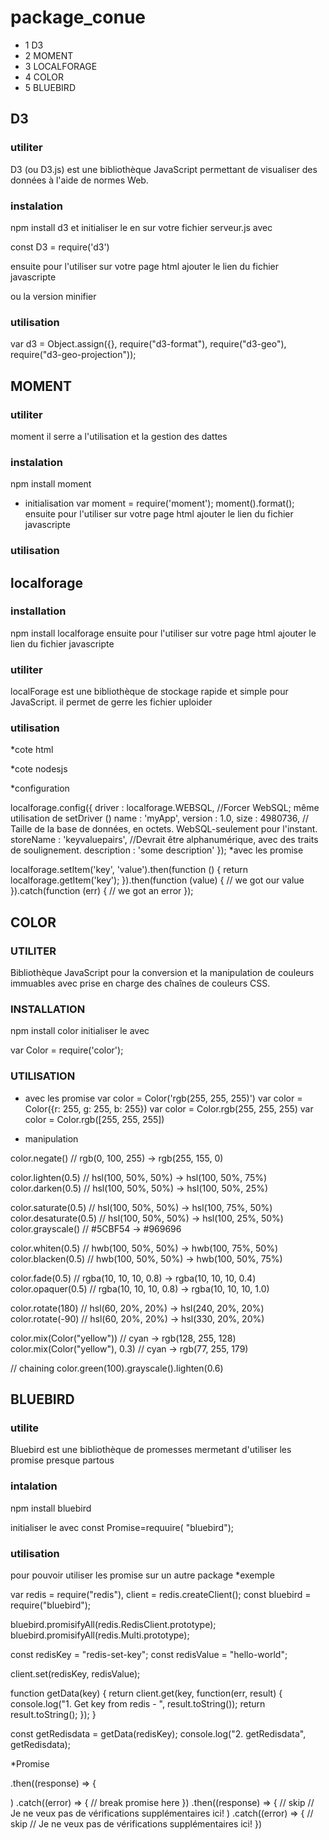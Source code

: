 # package_conue


* 1 D3
* 2 MOMENT
* 3 LOCALFORAGE
* 4 COLOR
* 5 BLUEBIRD 

## D3
### utiliter

D3 (ou D3.js) est une bibliothèque JavaScript permettant de visualiser des données à l'aide de normes Web. 

### instalation

npm install d3
et initialiser le en sur votre fichier serveur.js avec 

const D3 = require('d3')

ensuite pour l'utiliser sur votre page html ajouter le lien du fichier javascripte
<script src="https://d3js.org/d3.v5.js"></script>
ou la version minifier
<script src="https://d3js.org/d3-selection.v1.js"></script>

### utilisation

var d3 = Object.assign({}, require("d3-format"), require("d3-geo"), require("d3-geo-projection"));

## MOMENT

###  utiliter

moment il serre a l'utilisation et  la gestion des dattes

### instalation

npm install moment
* initialisation 
var moment = require('moment');
moment().format();
ensuite pour l'utiliser sur votre page html ajouter le lien du fichier javascripte
<script src="moment.js"></script>

### utilisation

<script>
    moment().format("LLLL"); // 'Friday, June 24, 2016 1:42 AM'
</script>

## localforage

### installation 
 npm install localforage
 ensuite pour l'utiliser sur votre page html ajouter le lien du fichier javascripte
 <script src="localforage/dist/localforage.js"></script>
 
### utiliter

localForage est une bibliothèque de stockage rapide et simple pour JavaScript.
il permet de gerre les fichier uploider
### utilisation
*cote html
 <script>localforage.getItem('something', myCallback);</script>
 
 *cote nodesjs
 
 *configuration
 
 localforage.config({
    driver      : localforage.WEBSQL, //Forcer WebSQL; même utilisation de setDriver ()
    name        : 'myApp',
    version     : 1.0,
    size        : 4980736, // Taille de la base de données, en octets. WebSQL-seulement pour l'instant.
    storeName   : 'keyvaluepairs', //Devrait être alphanumérique, avec des traits de soulignement.
    description : 'some description'
});
*avec les promise

localforage.setItem('key', 'value').then(function () {
  return localforage.getItem('key');
}).then(function (value) {
  // we got our value
}).catch(function (err) {
  // we got an error
});

## COLOR

### UTILITER

Bibliothèque JavaScript pour la conversion et la manipulation de couleurs immuables avec prise en charge des chaînes de couleurs CSS.

### INSTALLATION

npm install color
initialiser le avec  

var Color = require('color');

### UTILISATION

*   avec les promise
var color = Color('rgb(255, 255, 255)')
var color = Color({r: 255, g: 255, b: 255})
var color = Color.rgb(255, 255, 255)
var color = Color.rgb([255, 255, 255])

* manipulation

color.negate()         // rgb(0, 100, 255) -> rgb(255, 155, 0)

color.lighten(0.5)     // hsl(100, 50%, 50%) -> hsl(100, 50%, 75%)
color.darken(0.5)      // hsl(100, 50%, 50%) -> hsl(100, 50%, 25%)

color.saturate(0.5)    // hsl(100, 50%, 50%) -> hsl(100, 75%, 50%)
color.desaturate(0.5)  // hsl(100, 50%, 50%) -> hsl(100, 25%, 50%)
color.grayscale()      // #5CBF54 -> #969696

color.whiten(0.5)      // hwb(100, 50%, 50%) -> hwb(100, 75%, 50%)
color.blacken(0.5)     // hwb(100, 50%, 50%) -> hwb(100, 50%, 75%)

color.fade(0.5)     // rgba(10, 10, 10, 0.8) -> rgba(10, 10, 10, 0.4)
color.opaquer(0.5)     // rgba(10, 10, 10, 0.8) -> rgba(10, 10, 10, 1.0)

color.rotate(180)      // hsl(60, 20%, 20%) -> hsl(240, 20%, 20%)
color.rotate(-90)      // hsl(60, 20%, 20%) -> hsl(330, 20%, 20%)

color.mix(Color("yellow"))        // cyan -> rgb(128, 255, 128)
color.mix(Color("yellow"), 0.3)   // cyan -> rgb(77, 255, 179)

// chaining
color.green(100).grayscale().lighten(0.6)

## BLUEBIRD

### utilite
Bluebird est une bibliothèque de promesses mermetant d'utiliser les promise presque partous

### intalation
npm install bluebird

initialiser le avec 
const Promise=requuire( "bluebird");

### utilisation

pour pouvoir utiliser les promise sur un autre package  *exemple

var redis = require("redis"),
    client = redis.createClient();
const bluebird = require("bluebird");

bluebird.promisifyAll(redis.RedisClient.prototype);
bluebird.promisifyAll(redis.Multi.prototype);

const redisKey = "redis-set-key";
const redisValue = "hello-world";

client.set(redisKey, redisValue);

function getData(key) {
    return client.get(key, function(err, result) {
        console.log("1. Get key from redis - ", result.toString());
        return result.toString();
    });
}

const getRedisdata = getData(redisKey);
console.log("2. getRedisdata", getRedisdata);

*Promise

.then((response) => {

)
.catch((error) => {
  // break promise here
})
.then((response) => {
 // skip
 // Je ne veux pas de vérifications supplémentaires ici!
)
.catch((error) => {
  // skip
  // Je ne veux pas de vérifications supplémentaires ici!
})
